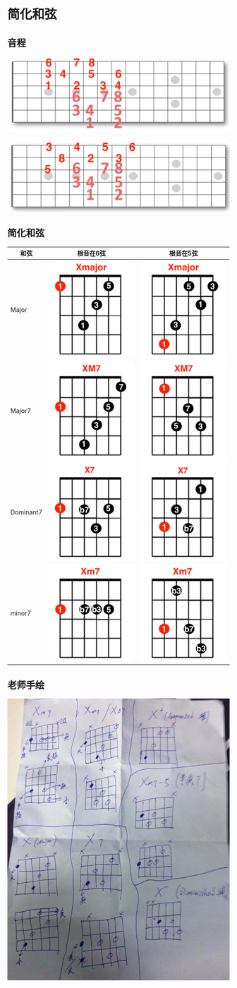 # 简化和弦

## 音程
![](../images/interval/interval_all_1.png)

![](../images/interval/interval_all_2.png)

## 简化和弦
| 和弦      | 根音在6弦                    | 根音在5弦                    |
| --------- | ---------------------------- | ---------------------------- |
| Major     | ![](../images/s/Xmaj_6.png)  | ![](../images/s/Xmaj_5.png)  |
| Major7    | ![](../images/s/Xmaj7_6.png) | ![](../images/s/Xmaj7_5.png) |
| Dominant7 | ![](../images/s/X7_6.png)    | ![](../images/s/X7_5.png)    |
| minor7    | ![](../images/s/Xmin7_6.png) | ![](../images/s/Xmin7_5.png) |

## 老师手绘
![](../images/s/drow.png)
